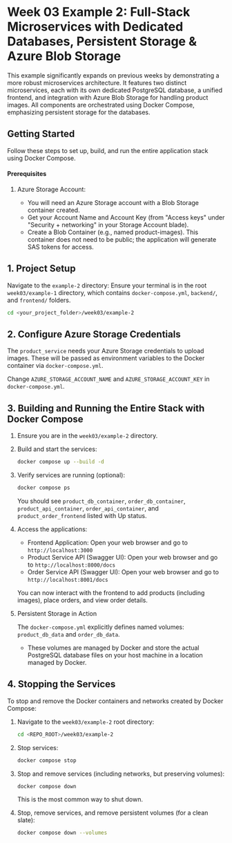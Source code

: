 # Week 03 Example 2: Full-Stack Microservices with Dedicated Databases, Persistent Storage & Azure Blob Storage

This example significantly expands on previous weeks by demonstrating a more robust microservices architecture. It features two distinct microservices, each with its own dedicated PostgreSQL database, a unified frontend, and integration with Azure Blob Storage for handling product images. All components are orchestrated using Docker Compose, emphasizing persistent storage for the databases.

## Getting Started

Follow these steps to set up, build, and run the entire application stack using Docker Compose.

#### Prerequisites

1. Azure Storage Account:

   - You will need an Azure Storage account with a Blob Storage container created.
   - Get your Account Name and Account Key (from "Access keys" under "Security + networking" in your Storage Account blade).
   - Create a Blob Container (e.g., named product-images). This container does not need to be public; the application will generate SAS tokens for access.

## 1. Project Setup

Navigate to the `example-2` directory: Ensure your terminal is in the root `week03/example-1` directory, which contains `docker-compose.yml`, `backend/`, and `frontend/` folders.

```bash
cd <your_project_folder>/week03/example-2
```

## 2. Configure Azure Storage Credentials

The `product_service` needs your Azure Storage credentials to upload images. These will be passed as environment variables to the Docker container via `docker-compose.yml`.

Change `AZURE_STORAGE_ACCOUNT_NAME` and `AZURE_STORAGE_ACCOUNT_KEY` in `docker-compose.yml`.

## 3. Building and Running the Entire Stack with Docker Compose

1. Ensure you are in the `week03/example-2` directory.

2. Build and start the services:

   ```bash
   docker compose up --build -d
   ```

3. Verify services are running (optional):

   ```bash
   docker compose ps
   ```

   You should see `product_db_container`, `order_db_container`, `product_api_container`, `order_api_container`, and `product_order_frontend` listed with Up status.

4. Access the applications:

   - Frontend Application: Open your web browser and go to `http://localhost:3000`
   - Product Service API (Swagger UI): Open your web browser and go to `http://localhost:8000/docs`
   - Order Service API (Swagger UI): Open your web browser and go to `http://localhost:8001/docs`

   You can now interact with the frontend to add products (including images), place orders, and view order details.

5. Persistent Storage in Action

   The `docker-compose.yml` explicitly defines named volumes: `product_db_data` and `order_db_data`.

   - These volumes are managed by Docker and store the actual PostgreSQL database files on your host machine in a location managed by Docker.

## 4. Stopping the Services

To stop and remove the Docker containers and networks created by Docker Compose:

1. Navigate to the `week03/example-2` root directory:

   ```bash
   cd <REPO_ROOT>/week03/example-2
   ```

2. Stop services:

   ```bash
   docker compose stop
   ```

3. Stop and remove services (including networks, but preserving volumes):

   ```bash
   docker compose down
   ```

   This is the most common way to shut down.

4. Stop, remove services, and remove persistent volumes (for a clean slate):

   ```bash
   docker compose down --volumes
   ```

